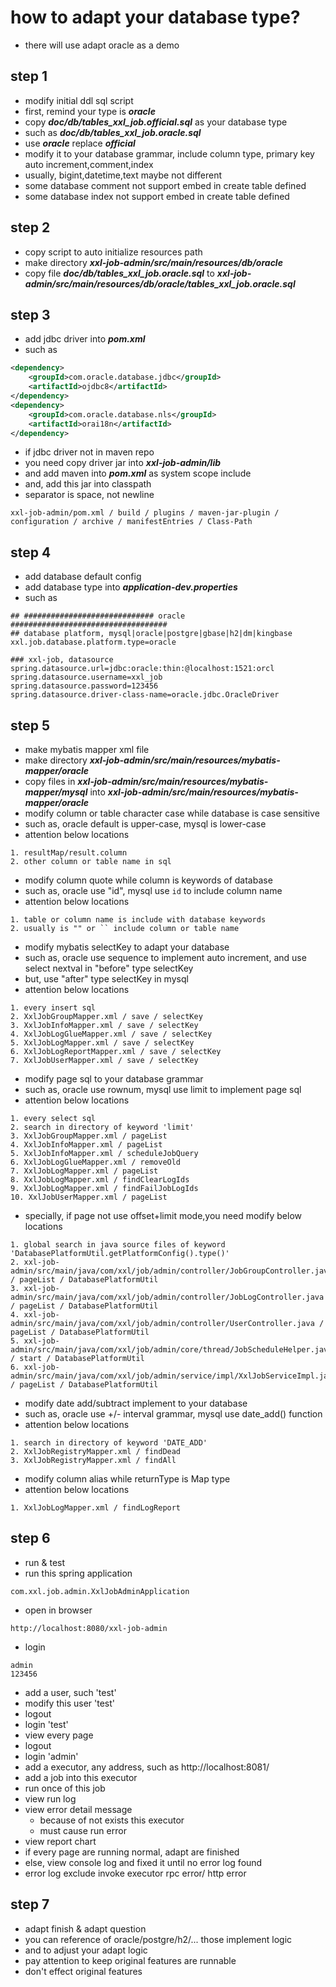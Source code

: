 # how to adapt your database type?
- there will use adapt oracle as a demo

## step 1
- modify initial ddl sql script
- first, remind your type is ***oracle***
- copy ***doc/db/tables_xxl_job.official.sql*** as your database type
- such as ***doc/db/tables_xxl_job.oracle.sql***
- use ***oracle*** replace ***official***
- modify it to your database grammar, include column type, primary key auto increment,comment,index
- usually, bigint,datetime,text maybe not different
- some database comment not support embed in create table defined
- some database index not support embed in create table defined

## step 2
- copy script to auto initialize resources path
- make directory ***xxl-job-admin/src/main/resources/db/oracle***
- copy file ***doc/db/tables_xxl_job.oracle.sql*** to ***xxl-job-admin/src/main/resources/db/oracle/tables_xxl_job.oracle.sql***

## step 3
- add jdbc driver into ***pom.xml***
- such as
```xml
<dependency>
    <groupId>com.oracle.database.jdbc</groupId>
    <artifactId>ojdbc8</artifactId>
</dependency>
<dependency>
    <groupId>com.oracle.database.nls</groupId>
    <artifactId>orai18n</artifactId>
</dependency>
```
- if jdbc driver not in maven repo
- you need copy driver jar into ***xxl-job-admin/lib***
- and add maven into ***pom.xml*** as system scope include
- and, add this jar into classpath
- separator is space, not newline
```shell
xxl-job-admin/pom.xml / build / plugins / maven-jar-plugin / configuration / archive / manifestEntries / Class-Path 
```

## step 4
- add database default config
- add database type into ***application-dev.properties***
- such as
```properties
## ############################# oracle ###################################
## database platform, mysql|oracle|postgre|gbase|h2|dm|kingbase
xxl.job.database.platform.type=oracle

### xxl-job, datasource
spring.datasource.url=jdbc:oracle:thin:@localhost:1521:orcl
spring.datasource.username=xxl_job
spring.datasource.password=123456
spring.datasource.driver-class-name=oracle.jdbc.OracleDriver
```

## step 5
- make mybatis mapper xml file
- make directory ***xxl-job-admin/src/main/resources/mybatis-mapper/oracle***
- copy files in ***xxl-job-admin/src/main/resources/mybatis-mapper/mysql*** into ***xxl-job-admin/src/main/resources/mybatis-mapper/oracle***
- modify column or table character case while database is case sensitive
- such as, oracle default is upper-case, mysql is lower-case
- attention below locations
```shell
1. resultMap/result.column
2. other column or table name in sql
```
- modify column quote while column is keywords of database
- such as, oracle use "id", mysql use `id` to include column name
- attention below locations
```shell
1. table or column name is include with database keywords
2. usually is "" or `` include column or table name
```
- modify mybatis selectKey to adapt your database
- such as, oracle use sequence to implement auto increment, and use select nextval in "before" type selectKey
- but, use "after" type selectKey in mysql
- attention below locations
```shell
1. every insert sql
2. XxlJobGroupMapper.xml / save / selectKey
3. XxlJobInfoMapper.xml / save / selectKey
4. XxlJobLogGlueMapper.xml / save / selectKey
5. XxlJobLogMapper.xml / save / selectKey
6. XxlJobLogReportMapper.xml / save / selectKey
7. XxlJobUserMapper.xml / save / selectKey
```
- modify page sql to your database grammar
- such as, oracle use rownum, mysql use limit to implement page sql
- attention below locations
```shell
1. every select sql
2. search in directory of keyword 'limit'
3. XxlJobGroupMapper.xml / pageList
4. XxlJobInfoMapper.xml / pageList
5. XxlJobInfoMapper.xml / scheduleJobQuery
6. XxlJobLogGlueMapper.xml / removeOld
7. XxlJobLogMapper.xml / pageList
8. XxlJobLogMapper.xml / findClearLogIds
9. XxlJobLogMapper.xml / findFailJobLogIds
10. XxlJobUserMapper.xml / pageList
```
- specially, if page not use offset+limit mode,you need modify below locations
```shell
1. global search in java source files of keyword 'DatabasePlatformUtil.getPlatformConfig().type()'
2. xxl-job-admin/src/main/java/com/xxl/job/admin/controller/JobGroupController.java / pageList / DatabasePlatformUtil
3. xxl-job-admin/src/main/java/com/xxl/job/admin/controller/JobLogController.java / pageList / DatabasePlatformUtil
4. xxl-job-admin/src/main/java/com/xxl/job/admin/controller/UserController.java / pageList / DatabasePlatformUtil
5. xxl-job-admin/src/main/java/com/xxl/job/admin/core/thread/JobScheduleHelper.java / start / DatabasePlatformUtil
6. xxl-job-admin/src/main/java/com/xxl/job/admin/service/impl/XxlJobServiceImpl.java / pageList / DatabasePlatformUtil
```
- modify date add/subtract implement to your database
- such as, oracle use +/- interval grammar, mysql use date_add() function
- attention below locations
```shell
1. search in directory of keyword 'DATE_ADD'
2. XxlJobRegistryMapper.xml / findDead
3. XxlJobRegistryMapper.xml / findAll
```
- modify column alias while returnType is Map type
- attention below locations
```shell
1. XxlJobLogMapper.xml / findLogReport
```

## step 6
- run & test
- run this spring application 
```shell
com.xxl.job.admin.XxlJobAdminApplication
```
- open in browser
```shell
http://localhost:8080/xxl-job-admin
```
- login
```shell
admin
123456
```
- add a user, such 'test'
- modify this user 'test'
- logout
- login 'test'
- view every page
- logout
- login 'admin'
- add a executor, any address, such as http://localhost:8081/
- add a job into this executor
- run once of this job
- view run log
- view error detail message
  - because of not exists this executor
  - must cause run error
- view report chart
- if every page are running normal, adapt are finished
- else, view console log and fixed it until no error log found
- error log exclude invoke executor rpc error/ http error

## step 7
- adapt finish & adapt question
- you can reference of oracle/postgre/h2/... those implement logic
- and to adjust your adapt logic
- pay attention to keep original features are runnable
- don't effect original features
